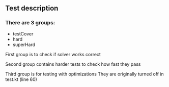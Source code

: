 ## Test description

### There are 3 groups:
- testCover
- hard
- superHard

First group is to check if solver works correct


Second group contains harder tests to check how fast they pass
 

Third group is for testing with optimizations
They are originally turned off in test.kt (line 60)